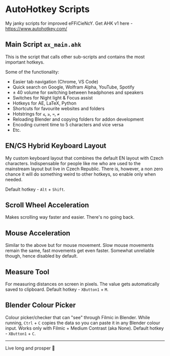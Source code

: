 # AutoHotkey Scripts

My janky scripts for improved eFFiCieNcY. Get AHK v1 here - https://www.autohotkey.com/


## Main Script `ax_main.ahk`

This is the script that calls other sub-scripts and contains the most important hotkeys.

Some of the functionality:
- Easier tab navigation (Chrome, VS Code)
- Quick search on Google, Wolfram Alpha, YouTube, Spotify
- ± 40 volume for switching between headphones and speakers
- Switches for Night light & Focus assist
- Hotkeys for AE, LaTeX, Python
- Shortcuts for favourite websites and folders
- Hotstrings for `≤`, `≥`, `≈`, `≠`
- Reloading Blender and copying folders for addon development
- Encoding current time to 5 characters and vice versa
- Etc.


## EN/CS Hybrid Keyboard Layout

My custom keyboard layout that combines the default EN layout with Czech characters. Indispensable for people like me who are used to the mainstream layout but live in Czech Republic. There is, however, a non zero chance it will do something weird to other hotkeys, so enable only when needed.

Default hotkey - `Alt` + `Shift`.


## Scroll Wheel Acceleration

Makes scrolling way faster and easier. There's no going back.


## Mouse Acceleration

Similar to the above but for mouse movement. Slow mouse movements remain the same, fast movements get even faster. Somewhat unreliable though, hence disabled by default.


## Measure Tool

For measuring distances on screen in pixels. The value gets automatically saved to clipboard. Default hotkey - `XButton1` + `M`.


## Blender Colour Picker

Colour picker/checker that can "see" through Filmic in Blender. While running, `Ctrl` + `C` copies the data so you can paste it in any Blender colour input. Works only with Filmic + Medium Contrast (aka None). Default hotkey - `XButton1` + `C`.


---
Live long and prosper 🖖